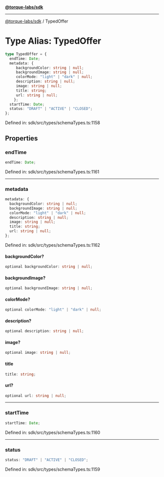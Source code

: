 [**@torque-labs/sdk**](../README.md)

***

[@torque-labs/sdk](../README.md) / TypedOffer

# Type Alias: TypedOffer

```ts
type TypedOffer = {
  endTime: Date;
  metadata: {
     backgroundColor: string | null;
     backgroundImage: string | null;
     colorMode: "light" | "dark" | null;
     description: string | null;
     image: string | null;
     title: string;
     url: string | null;
    };
  startTime: Date;
  status: "DRAFT" | "ACTIVE" | "CLOSED";
};
```

Defined in: sdk/src/types/schemaTypes.ts:1158

## Properties

### endTime

```ts
endTime: Date;
```

Defined in: sdk/src/types/schemaTypes.ts:1161

***

### metadata

```ts
metadata: {
  backgroundColor: string | null;
  backgroundImage: string | null;
  colorMode: "light" | "dark" | null;
  description: string | null;
  image: string | null;
  title: string;
  url: string | null;
};
```

Defined in: sdk/src/types/schemaTypes.ts:1162

#### backgroundColor?

```ts
optional backgroundColor: string | null;
```

#### backgroundImage?

```ts
optional backgroundImage: string | null;
```

#### colorMode?

```ts
optional colorMode: "light" | "dark" | null;
```

#### description?

```ts
optional description: string | null;
```

#### image?

```ts
optional image: string | null;
```

#### title

```ts
title: string;
```

#### url?

```ts
optional url: string | null;
```

***

### startTime

```ts
startTime: Date;
```

Defined in: sdk/src/types/schemaTypes.ts:1160

***

### status

```ts
status: "DRAFT" | "ACTIVE" | "CLOSED";
```

Defined in: sdk/src/types/schemaTypes.ts:1159
